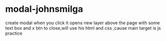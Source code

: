 # modal-johnsmilga
create modal when you click it opens new layer above the page with some text box and x btn to close,will use his html and css ,cause main target is js practice
